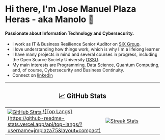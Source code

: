 # Hi there, I'm Jose Manuel Plaza Heras - aka Manolo 👋

<h4>Passionate about Information Technology and Cybersecurity.</h4>

- I work as IT & Business Resilience Senior Auditor on [SIX Group](https://www.six-group.com/en/home.html).
- I love understanding how things work, which is why I'm a lifelong learner
- I have many projects in mind and several courses in progress, including the Open Source Society University [OSSU](https://github.com/ossu/computer-science).
- My main interests are Programming, Data Science, Quantum Computing, and, of course, Cybersecurity and Business Continuity.
- Connect on [linkedin](https://www.linkedin.com/in/josemanuelplaza/)

<hr>

<h2 align="center"> &#x1f4c8; GitHub Stats </h2>

<table width="100%">
  <tr>
    <td width="50%">
        <a href="https://github.com/jmplaza75">
          <picture>
            <source media="(prefers-color-scheme: dark)" srcset="https://github-readme-stats-sigma-five.vercel.app/api?username=jmplaza75&theme=radical&hide_border=false&include_all_commits=true&count_private=true&show_icons=true" />
            <source media="(prefers-color-scheme: light)" srcset="https://github-readme-stats-sigma-five.vercel.app/api?username=jmplaza75&hide_border=false&include_all_commits=true&count_private=true&show_icons=true" />
            <img align="center" src="https://github-readme-stats-sigma-five.vercel.app/api?username=jmplaza75&theme=radical&hide_border=false&include_all_commits=true&count_private=true&show_icons=true" alt="GitHub Stats" />
            ![Top Langs](https://github-readme-stats.vercel.app/api/top-langs/?username=jmplaza75&layout=compact)
          </picture>
        </a>
    </td>
    <td width="50%">
        <a href="https://github.com/jmplaza75">
          <picture>
            <source media="(prefers-color-scheme: dark)" srcset="https://github-readme-streak-stats-seven-psi.vercel.app?user=jmplaza75&theme=radical" />
            <source media="(prefers-color-scheme: light)" srcset="https://github-readme-streak-stats-seven-psi.vercel.app?user=jmplaza75" />
            <img align="center" src="https://github-readme-streak-stats-seven-psi.vercel.app?user=k&theme=radical" alt="Streak Stats" />
          </picture>
        </a>
    </td>
  </tr>
</table>
